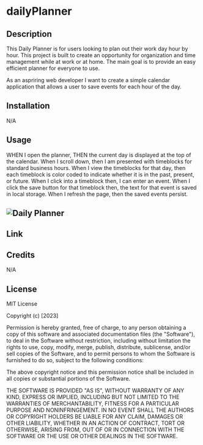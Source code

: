 # dailyPlanner

## Description

This Daily Planner is for users looking to plan out their work day hour by hour. This project is built to create an opportunity for organization and time management while at work or at home. The main goal is to provide an easy efficient planner for everyone to use. 

As an aspriring web developer I want to create a simple calendar application that allows a user to save events for each hour of the day.

## Installation 
N/A

## Usage

WHEN I open the planner, THEN the current day is displayed at the top of the calendar. When I scroll down, then I am presented with timeblocks for standard business hours. When I view the timeblocks for that day, then each timeblock is color coded to indicate whether it is in the past, present, or future. When I click into a timeblock then, I can enter an event. When I click the save button for that timeblock then, the text for that event is saved in local storage. When I refresh the page, then the saved events persist. 


## ![Daily Planner](./assets/images/)

## Link 




## Credits 
N/A 

## License

MIT License

Copyright (c) [2023]

Permission is hereby granted, free of charge, to any person obtaining a copy
of this software and associated documentation files (the "Software"), to deal
in the Software without restriction, including without limitation the rights
to use, copy, modify, merge, publish, distribute, sublicense, and/or sell
copies of the Software, and to permit persons to whom the Software is
furnished to do so, subject to the following conditions:

The above copyright notice and this permission notice shall be included in all
copies or substantial portions of the Software.

THE SOFTWARE IS PROVIDED "AS IS", WITHOUT WARRANTY OF ANY KIND, EXPRESS OR
IMPLIED, INCLUDING BUT NOT LIMITED TO THE WARRANTIES OF MERCHANTABILITY,
FITNESS FOR A PARTICULAR PURPOSE AND NONINFRINGEMENT. IN NO EVENT SHALL THE
AUTHORS OR COPYRIGHT HOLDERS BE LIABLE FOR ANY CLAIM, DAMAGES OR OTHER
LIABILITY, WHETHER IN AN ACTION OF CONTRACT, TORT OR OTHERWISE, ARISING FROM,
OUT OF OR IN CONNECTION WITH THE SOFTWARE OR THE USE OR OTHER DEALINGS IN THE
SOFTWARE.
